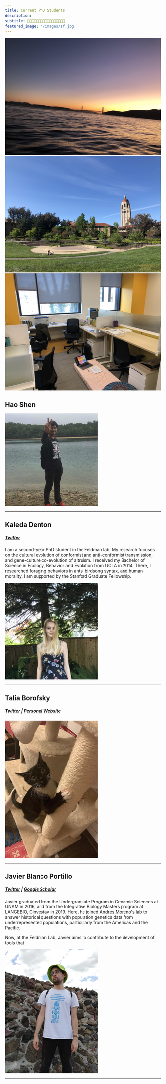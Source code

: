 ```yaml
---
title: Current PhD Students
description:
subtitle: 🌿👨🏻‍💻🌿👩🏼‍💻🌿👩🏼‍💻🌿🧑🏻‍💻🌿
featured_image: '/images/sf.jpg'
---
```


<div class="gallery" data-columns="3">
	<img src="/images/sf.jpg">
	<img src="/images/hoover.jpg">
	<img src="/images/lab2.jpg">
</div>

## Hao Shen

<img width="300" alt="kayla" src="/images/hao.JPG">

---

## Kaleda Denton
##### [Twitter](https://twitter.com/KaledaDenton)

I am a second-year PhD student in the Feldman lab. My research focuses on the cultural evolution of conformist and anti-conformist transmission, and gene-culture co-evolution of altruism. I received my Bachelor of Science in Ecology, Behavior and Evolution from UCLA in 2014. There, I researched foraging behaviors in ants, birdsong syntax, and human morality. I am supported by the Stanford Graduate Fellowship.

<img width="300" alt="kayla" src="/images/kayla.jpg">

---

## Talia Borofsky
##### [Twitter](https://twitter.com/taliaborofsky) | [Personal Website](https://www.taliaborofsky.com)

<img width="300" alt="kayla" src="/images/talia.jpeg">

---

## Javier Blanco Portillo
##### [Twitter](https://twitter.com/JavierBioBlanco) | [Google Scholar](https://scholar.google.co.uk/citations?user=4bo4uK8AAAAJ&hl=en&oi=sra)

Javier graduated from the Undergraduate Program in Genomic Sciences at UNAM in 2016, and from the Integrative Biology Masters program at LANGEBIO, Cinvestav in 2019. Here, he joined [Andrés Moreno's lab](www.morenolab.org) to answer historical questions with population genetics data from underrepresented populations, particularly from the Americas and the Pacific.

Now, at the Feldman Lab, Javier aims to contribute to the development of tools that  

<img width="300" alt="kayla" src="/images/javier.jpeg">

---
